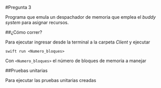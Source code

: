 #Pregunta 3

Programa que emula un despachador de memoria que emplea el *buddy system* para asignar recursos.

##¿Cómo correr?

Para ejecutar ingresar desde la terminal a la carpeta *Client* y ejecutar

`swift run <Numero_bloques>`

Con `<Numero_bloques>` el número de bloques de memoria a manejar

##Pruebas unitarias

Para ejecutar las pruebas unitarias creadas 